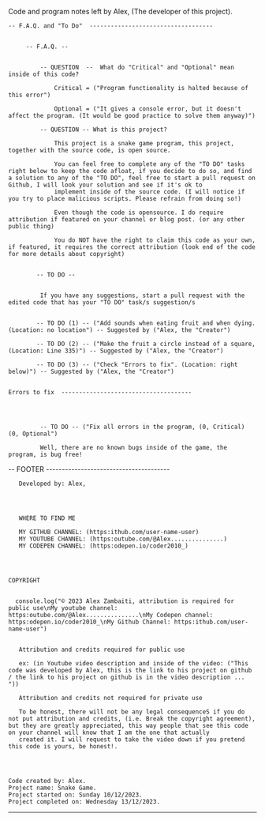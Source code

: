
Code and program notes left by Alex, (The developer of this project).



    
    -- F.A.Q. and "To Do"  -----------------------------------


         -- F.A.Q. -- 


             -- QUESTION  --  What do "Critical" and "Optional" mean inside of this code?

                 Critical = ("Program functionality is halted because of this error")

                 Optional = ("It gives a console error, but it doesn't affect the program. (It would be good practice to solve them anyway)")

             -- QUESTION -- What is this project?

                 This project is a snake game program, this project, together with the source code, is open source.

                 You can feel free to complete any of the "TO DO" tasks right below to keep the code afloat, if you decide to do so, and find a solution to any of the "TO DO", feel free to start a pull request on Github, I will look your solution and see if it's ok to 
                 implement inside of the source code. (I will notice if you try to place malicious scripts. Please refrain from doing so!)

                 Even though the code is opensource. I do require attribution if featured on your channel or blog post. (or any other public thing)

                 You do NOT have the right to claim this code as your own, if featured, it requires the correct attribution (look end of the code for more details about copyright) 


            -- TO DO --


             If you have any suggestions, start a pull request with the edited code that has your "TO DO" task/s suggestion/s


            -- TO DO (1) -- ("Add sounds when eating fruit and when dying. (Location: no location") -- Suggested by ("Alex, the "Creator")

            -- TO DO (2) -- ("Make the fruit a circle instead of a square, (Location: Line 335)") -- Suggested by ("Alex, the "Creator")

            -- TO DO (3) -- ("Check "Errors to fix". (Location: right below)") -- Suggested by ("Alex, the "Creator")


    Errors to fix  -------------------------------------  




             -- TO DO -- ("Fix all errors in the program, (0, Critical) (0, Optional")

             Well, there are no known bugs inside of the game, the program, is bug free!




-- FOOTER  ---------------------------------------




       Developed by: Alex, 




       WHERE TO FIND ME

       MY GITHUB CHANNEL: (https:ithub.com/user-name-user)
       MY YOUTUBE CHANNEL: (https:outube.com/@Alex...............)
       MY CODEPEN CHANNEL: (https:odepen.io/coder2010_)




    COPYRIGHT


      console.log("© 2023 Alex Zambaiti, attribution is required for public use\nMy youtube channel: https:outube.com/@Alex...............\nMy Codepen channel: https:odepen.io/coder2010_\nMy Github Channel: https:ithub.com/user-name-user")


       Attribution and credits required for public use

       ex: (in Youtube video description and inside of the video: ("This code was developed by Alex, this is the link to his project on github / the link to his project on github is in the video description ... "))

       Attribution and credits not required for private use

       To be honest, there will not be any legal consequenceS if you do not put attribution and credits, (i.e. Break the copyright agreement), but they are greatly appreciated, this way people that see this code on your channel will know that I am the one that actually 
       created it. I will request to take the video down if you pretend this code is yours, be honest!.




    Code created by: Alex.  
    Project name: Snake Game.
    Project started on: Sunday 10/12/2023.
    Project completed on: Wednesday 13/12/2023. 




-------------------------------------
